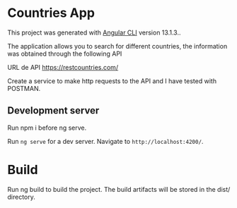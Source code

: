 # Countries App

This project was generated with [Angular CLI](https://github.com/angular/angular-cli) version 13.1.3..

The application allows you to search for different countries, the information was obtained through the following API 

URL de API
https://restcountries.com/

Create a service to make http requests to the API and I have tested with POSTMAN.

## Development server

Run npm i before ng serve.

Run `ng serve` for a dev server. Navigate to `http://localhost:4200/`.

# Build
Run ng build to build the project. The build artifacts will be stored in the dist/ directory.



